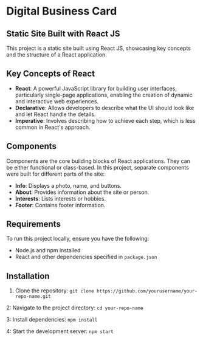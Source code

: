 
# Digital Business Card

## Static Site Built with React JS

This project is a static site built using React JS, showcasing key concepts and the structure of a React application.

## Key Concepts of React

- **React**: A powerful JavaScript library for building user interfaces, particularly single-page applications, enabling the creation of dynamic and interactive web experiences.
- **Declarative**: Allows developers to describe what the UI should look like and let React handle the details.
- **Imperative**: Involves describing how to achieve each step, which is less common in React's approach.

## Components

Components are the core building blocks of React applications. They can be either functional or class-based. In this project, separate components were built for different parts of the site:

- **Info**: Displays a photo, name, and buttons.
- **About**: Provides information about the site or person.
- **Interests**: Lists interests or hobbies.
- **Footer**: Contains footer information.

## Requirements

To run this project locally, ensure you have the following:

- Node.js and npm installed
- React and other dependencies specified in `package.json`

## Installation

1. Clone the repository:
   `git clone https://github.com/yourusername/your-repo-name.git`

2: Navigate to the project directory: `cd your-repo-name`

3: Install dependencies: `npm install`

4: Start the development server: `npm start`


